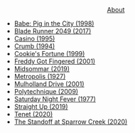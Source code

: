 <div align="center"> 
    <a href="about.html">About</a>
</div>

- [Babe: Pig in the City (1998)](2020-09-23-pig-in-the-city.md)
- [Blade Runner 2049 (2017)](2020-09-19-br2049.md)
- [Casino (1995)](2020-08-30-casino.md)
- [Crumb (1994)](2020-09-09-crumb.md)
- [Cookie's Fortune (1999)](2020-09-19-cookies-fortune.md)
- [Freddy Got Fingered (2001)](2020-09-15-freddy-got-fingered.md)
- [Midsommar (2019)](2020-02-24-midsommar.md)
- [Metropolis (1927)](2020-09-29-metropolis.md)
- [Mulholland Drive (2001)](2020-02-29-mulholland-drive.md)
- [Polytechnique (2009)](2020-08-26-polytechnique.md)
- [Saturday Night Fever (1977)](2020-08-07-saturday-night-fever.md)
- [Straight Up (2019)](2020-09-11-straight-up.md)
- [Tenet (2020)](2020-09-06-tenet.md)
- [The Standoff at Sparrow Creek (2020)](2020-08-24-the-standoff-at-sparrow-creek.md)
